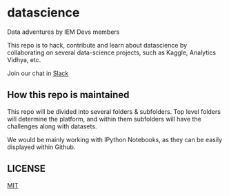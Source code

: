 # datascience
Data adventures by IEM Devs members

This repo is to hack, contribute and learn about datascience by collaborating on several data-science projects, such as Kaggle, Analytics Vidhya, etc.

Join our chat in [Slack](https://iem-devs.slack.com/messages/datascience)

## How this repo is maintained

This repo will be divided into several folders & subfolders. Top level folders will determine the platform, and within them subfolders will have the challenges along with datasets.

We would be mainly working with IPython Notebooks, as they can be easily displayed within Github.

## LICENSE

[MIT](LICENSE)
